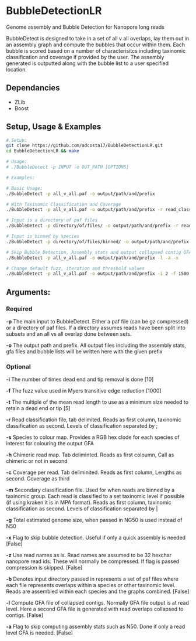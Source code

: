 # BubbleDetectionLR

Genome assembly and Bubble Detection for Nanopore long reads

BubbleDetect is designed to take in a set of all v all overlaps, lay them out in an assembly graph and compute the bubbles that occur within them. Each bubble is scored based on a number of characterisitcs including taxinomic classification and coverage if provided by the user. The assembly generated is outputted along with the bubble list to a user specified location.  

## Dependancies
- ZLib
- Boost

## Setup, Usage & Examples
```sh
# Setup:
git clone https://github.com/adcosta17/BubbleDetectionLR.git
cd BubbleDetectionLR && make

# Usage: 
# ./BubbleDetect -p INPUT -o OUT_PATH [OPTIONS]

# Examples:

# Basic Usage:
./BubbleDetect -p all_v_all.paf -o output/path/and/prefix

# With Taxinomic Classification and Coverage
./BubbleDetect -p all_v_all.paf -o output/path/and/prefix -r read_classification.txt -s species_to_colour.txt -c coverage_per_read.txt

# Input is a directory of paf files
./BubbleDetect -p directory/of/files/ -o output/path/and/prefix -r read_classification.txt -s species_to_colour.txt -c coverage_per_read.txt

# Input is binned by species
./BubbleDetect -p directory/of/files/binned/ -o output/path/and/prefix -r read_classification.txt -s species_to_colour.txt -c coverage_per_read.txt -b -m secondary_classification_file.txt

# Skip Bubble Detection, Assembly stats and output collapsed contig GFA
./BubbleDetect -p all_v_all.paf -o output/path/and/prefix -l -a -x

# Change default fuzz, iteration and threshold values
./BubbleDetect -p all_v_all.paf -o output/path/and/prefix -i 2 -f 1500 -t 3

```
## Arguments:
### Required
**-p** The main input to BubbleDetect. Either a paf file (can be gz compressed) or a directory of paf files. If a directory assumes reads have been split into subsets and an all vs all overlap done between sets.

**-o** The output path and prefix. All output files including the assembly stats, gfa files and bubble lists will be written here with the given prefix

### Optional
**-i** The number of times dead end and tip removal is done [10]

**-f** The fuzz value used in Myers transitive edge reduction [1000]

**-t** The multiple of the mean read length to use as a minimum size needed to retain a dead end or tip [5]

**-r** Read classification file, tab delimited. Reads as first column, taxinomic classification as second. Levels of classification separated by ;

**-s** Species to colour map. Provides a RGB hex clode for each species of interest for colouring the output GFA

**-h** Chimeric read map. Tab deliminted. Reads as first coloumn, Call as chimeric or not in second

**-c** Coverage per read. Tab deliminited. Reads as first column, Lengths as second. Coverage as third

**-m** Secondary classification file. Used for when reads are binned by a taxinomic group. Each read is classified to a set taxinomic level if possible (if using kraken it is in MPA format). Reads as first column, taxinomic classification as second. Levels of classification separated by |

**-g** Total estimated genome size, when passed in NG50 is used instead of N50

**-x** Flag to skip bubble detection. Useful if only a quick assembly is needed [False]

**-z** Use read names as is. Read names are assumed to be 32 hexchar nanopore read ids. These will normally be compressed. If flag is passed compression is skipped. [False]

**-b** Denotes input directory passed in represents a set of paf files where each file represents overlaps within a species or other taxinomic level. Reads are assembled within each species and the graphs combined. [False]

**-l** Compute GFA file of collapsed contigs. Normally GFA file output is at read level. Here a second GFA file is generated with read overlaps collapsed to contigs. [False]

**-a** Flag to skip computing assembly stats such as N50. Done if only a read level GFA is needed. [False]
